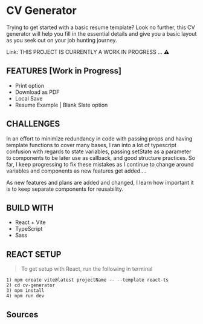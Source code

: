 # CV Generator
Trying to get started with a basic resume template? Look no further, this CV generator will help you fill in the essential details and give you a basic layout as you seek out on your job hunting journey.

Link: THIS PROJECT IS CURRENTLY A WORK IN PROGRESS ... ⚠️

## FEATURES [Work in Progress]
 - Print option
 - Download as PDF
 - Local Save
 - Resume Example | Blank Slate option

## CHALLENGES
In an effort to minimize redundancy in code with passing props and having template functions to cover many bases, I ran into a lot of typescript confusion with regards to state variables, passing setState as a parameter to components to be later use as callback, and good structure practices. So far, I keep progressing to fix these mistakes as I continue to change around variables and components as new features get added....

As new features and plans are added and changed, I learn how important it is to keep separate components for reusability. 

## BUILD WITH
 - React + Vite
 - TypeScript
 - Sass

## REACT SETUP
> To get setup with React, run the following in terminal
```
1) npm create vite@latest projectName -- --template react-ts
2) cd cv-generator
3) npm install
4) npm run dev
```

## Sources
